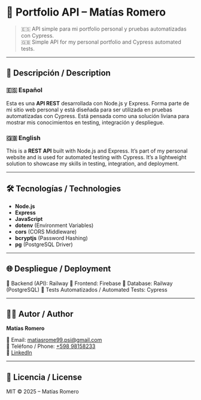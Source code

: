 # 🚀 Portfolio API – Matías Romero

> 🇪🇸 API simple para mi portfolio personal y pruebas automatizadas con Cypress.  
> 🇬🇧 Simple API for my personal portfolio and Cypress automated tests.

------------------------------------------------------------------

## 📌 Descripción / Description

### 🇪🇸 Español
Esta es una **API REST** desarrollada con Node.js y Express. Forma parte de mi sitio web personal y está diseñada para ser utilizada en pruebas automatizadas con Cypress. Está pensada como una solución liviana para mostrar mis conocimientos en testing, integración y despliegue.

### 🇬🇧 English
This is a **REST API** built with Node.js and Express. It’s part of my personal website and is used for automated testing with Cypress. It’s a lightweight solution to showcase my skills in testing, integration, and deployment.

------------------------------------------------------------------

## 🛠 Tecnologías / Technologies

- **Node.js**  
- **Express**  
- **JavaScript**  
- **dotenv** (Environment Variables)  
- **cors** (CORS Middleware)  
- **bcryptjs** (Password Hashing)  
- **pg** (PostgreSQL Driver)

------------------------------------------------------------------

## 🌐 Despliegue / Deployment
🚀 Backend (API): Railway
🎨 Frontend: Firebase
🌱 Database: Railway (PostgreSQL)
🧪 Tests Automatizados / Automated Tests: Cypress

------------------------------------------------------------------

## 👨‍💻 Autor / Author 
**Matías Romero**

📧 Email: [matiasrome99.psi@gmail.com](mailto:matiasrome99.psi@gmail.com)  
📱 Teléfono / Phone: [+598 98158233](https://wa.me/59898158233)  
🔗 [LinkedIn](https://www.linkedin.com/in/matias-romero-qa-testing/)

------------------------------------------------------------------

## 📃 Licencia / License

MIT © 2025 – Matías Romero